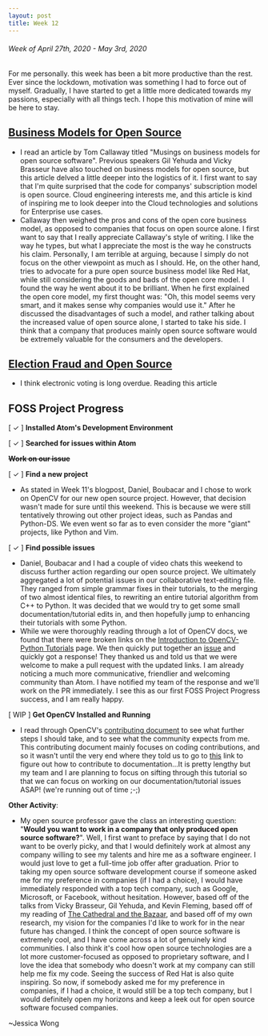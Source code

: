 ```yaml
---
layout: post
title: Week 12
---
```


###### Week of April 27th, 2020 - May 3rd, 2020 

For me personally. this week has been a bit more productive than the rest. Ever since the lockdown, motivation was something I had to force out of myself. Gradually, I have started to get a little more dedicated towards my passions, especially with all things tech. I hope this motivation of mine will be here to stay.

## [Business Models for Open Source](https://spot.livejournal.com/327801.html)

- I read an article by Tom Callaway titled "Musings on business models for open source software". Previous speakers Gil Yehuda and Vicky Brasseur have also touched on business models for open source, but this article delved a little deeper into the logistics of it. I first want to say that I'm quite surprised that the code for companys' subscription model is open source. Cloud engineering interests me, and this article is kind of inspiring me to look deeper into the Cloud technologies and solutions for Enterprise use cases. 
- Callaway then weighed the pros and cons of the open core business model, as opposed to companies that focus on open source alone. I first want to say that I really appreciate Callaway's style of writing. I like the way he types, but what I appreciate the most is the way he constructs his claim. Personally, I am terrible at arguing, because I simply do not focus on the other viewpoint as much as I should. He, on the other hand, tries to advocate for a pure open source business model like Red Hat, while still considering the goods and bads of the open core model. I found the way he went about it to be brilliant. When he first explained the open core model, my first thought was: "Oh, this model seems very smart, and it makes sense why companies would use it." After he discussed the disadvantages of such a model, and rather talking about the increased value of open source alone, I started to take his side. I think that a company that produces mainly open source software would be extremely valuable for the consumers and the developers.

## [Election Fraud and Open Source](https://opensource.com/article/19/9/voting-fraud-open-source-solution?)

- I think electronic voting is long overdue. Reading this article

## FOSS Project Progress

[ ✓ ] **Installed Atom's Development Environment** 

[ ✓ ] **Searched for issues within Atom**

~~**Work on our issue**~~

[ ✓ ] **Find a new project**

- As stated in Week 11's blogpost, Daniel, Boubacar and I chose to work on OpenCV for our new open source project. However, that decision wasn't made for sure until this weekend. This is because we were still tentatively throwing out other project ideas, such as Pandas and Python-DS. We even went so far as to even consider the more "giant" projects, like Python and Vim. 

[ ✓ ] **Find possible issues**

- Daniel, Boubacar and I had a couple of video chats this weekend to discuss further action regarding our open source project. We ultimately aggregated a lot of potential issues in our collaborative text-editing file. They ranged from simple grammar fixes in their tutorials, to the merging of two almost identical files, to rewriting an entire tutorial algorithm from C++ to Python. It was decided that we would try to get some small documentation/tutorial edits in, and then hopefully jump to enhancing their tutorials with some Python. 
- While we were thoroughly reading through a lot of OpenCV docs, we found that there were broken links on the [Introduction to OpenCV-Python Tutorials](https://docs.opencv.org/master/d0/de3/tutorial_py_intro.html) page. We then quickly put together an [issue](https://github.com/opencv/opencv/issues/17212) and quickly got a response! They thanked us and told us that we were welcome to make a pull request with the updated links. I am already noticing a much more communicative, friendlier and welcoming community than Atom. I have notified my team of the response and we'll work on the PR immediately. I see this as our first FOSS Project Progress success, and I am really happy.

[ WIP ] **Get OpenCV Installed and Running**

- I read through OpenCV's [contributing document](https://github.com/opencv/opencv/wiki/How_to_contribute) to see what further steps I should take, and to see what the community expects from me. This contributing document mainly focuses on coding contributions, and so it wasn't until the very end where they told us to go to [this](https://docs.opencv.org/master/d4/db1/tutorial_documentation.html) link to figure out how to contribute to documentation...It is pretty lengthy but my team and I are planning to focus on sifting through this tutorial so that we can focus on working on our documentation/tutorial issues ASAP! (we're running out of time ;-;)

**Other Activity**: 

- My open source professor gave the class an interesting question: "**Would you want to work in a company that only produced open source software?**". Well, I first want to preface by saying that I do not want to be overly picky, and that I would definitely work at almost any company willing to see my talents and hire me as a software engineer. I would just love to get a full-time job offer after graduation. Prior to taking my open source software development course if someone asked me for my preference in companies (if I had a choice), I would have immediately responded with a top tech company, such as Google, Microsoft, or Facebook, without hesitation. However, based off of the talks from Vicky Brasseur, Gil Yehuda, and Kevin Fleming, based off of my reading of [The Cathedral and the Bazaar](http://www.catb.org/~esr/writings/cathedral-bazaar/cathedral-bazaar/index.html), and based off of my own research, my vision for the companies I'd like to work for in the near future has changed. I think the concept of open source software is extremely cool, and I have come across a lot of genuinely kind communities. I also think it's cool how open source technologies are a lot more customer-focused as opposed to proprietary software, and I love the idea that somebody who doesn't work at my company can still help me fix my code. Seeing the success of Red Hat is also quite inspiring. So now, if somebody asked me for my preference in companies, if I had a choice, it would still be a top tech company, but I would definitely open my horizons and keep a leek out for open source software focused companies.

~Jessica Wong